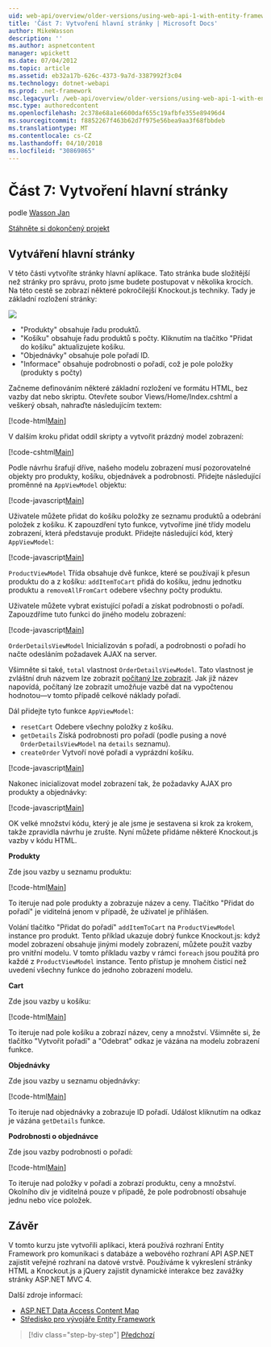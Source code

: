```yaml
---
uid: web-api/overview/older-versions/using-web-api-1-with-entity-framework-5/using-web-api-with-entity-framework-part-7
title: 'Část 7: Vytvoření hlavní stránky | Microsoft Docs'
author: MikeWasson
description: ''
ms.author: aspnetcontent
manager: wpickett
ms.date: 07/04/2012
ms.topic: article
ms.assetid: eb32a17b-626c-4373-9a7d-3387992f3c04
ms.technology: dotnet-webapi
ms.prod: .net-framework
msc.legacyurl: /web-api/overview/older-versions/using-web-api-1-with-entity-framework-5/using-web-api-with-entity-framework-part-7
msc.type: authoredcontent
ms.openlocfilehash: 2c378e68a1e6600daf655c19afbfe355e89496d4
ms.sourcegitcommit: f8852267f463b62d7f975e56bea9aa3f68fbbdeb
ms.translationtype: MT
ms.contentlocale: cs-CZ
ms.lasthandoff: 04/10/2018
ms.locfileid: "30869865"
---
```

<a name="part-7-creating-the-main-page"></a>Část 7: Vytvoření hlavní stránky
====================
podle [Wasson Jan](https://github.com/MikeWasson)

[Stáhněte si dokončený projekt](http://code.msdn.microsoft.com/ASP-NET-Web-API-with-afa30545)

## <a name="creating-the-main-page"></a>Vytváření hlavní stránky

V této části vytvoříte stránky hlavní aplikace. Tato stránka bude složitější než stránky pro správu, proto jsme budete postupovat v několika krocích. Na této cestě se zobrazí některé pokročilejší Knockout.js techniky. Tady je základní rozložení stránky:

![](using-web-api-with-entity-framework-part-7/_static/image1.png)

- "Produkty" obsahuje řadu produktů.
- "Košíku" obsahuje řadu produktů s počty. Kliknutím na tlačítko "Přidat do košíku" aktualizujete košíku.
- "Objednávky" obsahuje pole pořadí ID.
- "Informace" obsahuje podrobnosti o pořadí, což je pole položky (produkty s počty)

Začneme definováním některé základní rozložení ve formátu HTML, bez vazby dat nebo skriptu. Otevřete soubor Views/Home/Index.cshtml a veškerý obsah, nahraďte následujícím textem:

[!code-html[Main](using-web-api-with-entity-framework-part-7/samples/sample1.html)]

V dalším kroku přidat oddíl skripty a vytvořit prázdný model zobrazení:

[!code-cshtml[Main](using-web-api-with-entity-framework-part-7/samples/sample2.cshtml)]

Podle návrhu šrafují dříve, našeho modelu zobrazení musí pozorovatelné objekty pro produkty, košíku, objednávek a podrobnosti. Přidejte následující proměnné na `AppViewModel` objektu:

[!code-javascript[Main](using-web-api-with-entity-framework-part-7/samples/sample3.js)]

Uživatele můžete přidat do košíku položky ze seznamu produktů a odebrání položek z košíku. K zapouzdření tyto funkce, vytvoříme jiné třídy modelu zobrazení, která představuje produkt. Přidejte následující kód, který `AppViewModel`:

[!code-javascript[Main](using-web-api-with-entity-framework-part-7/samples/sample4.js?highlight=4)]

`ProductViewModel` Třída obsahuje dvě funkce, které se používají k přesun produktu do a z košíku: `addItemToCart` přidá do košíku, jednu jednotku produktu a `removeAllFromCart` odebere všechny počty produktu.

Uživatele můžete vybrat existující pořadí a získat podrobnosti o pořadí. Zapouzdříme tuto funkci do jiného modelu zobrazení:

[!code-javascript[Main](using-web-api-with-entity-framework-part-7/samples/sample5.js?highlight=4)]

`OrderDetailsViewModel` Inicializován s pořadí, a podrobnosti o pořadí ho načte odesláním požadavek AJAX na server.

Všimněte si také, `total` vlastnost `OrderDetailsViewModel`. Tato vlastnost je zvláštní druh názvem lze zobrazit [počítaný lze zobrazit](http://knockoutjs.com/documentation/computedObservables.html). Jak již název napovídá, počítaný lze zobrazit umožňuje vazbě dat na vypočtenou hodnotou&#8212;v tomto případě celkové náklady pořadí.

Dál přidejte tyto funkce `AppViewModel`:

- `resetCart` Odebere všechny položky z košíku.
- `getDetails` Získá podrobnosti pro pořadí (podle pusing a nové `OrderDetailsViewModel` na `details` seznamu).
- `createOrder` Vytvoří nové pořadí a vyprázdní košíku.


[!code-javascript[Main](using-web-api-with-entity-framework-part-7/samples/sample6.js?highlight=4)]

Nakonec inicializovat model zobrazení tak, že požadavky AJAX pro produkty a objednávky:

[!code-javascript[Main](using-web-api-with-entity-framework-part-7/samples/sample7.js)]

OK velké množství kódu, který je ale jsme je sestavena si krok za krokem, takže zpravidla návrhu je zrušte. Nyní můžete přidáme některé Knockout.js vazby v kódu HTML.

**Produkty**

Zde jsou vazby u seznamu produktu:

[!code-html[Main](using-web-api-with-entity-framework-part-7/samples/sample8.html)]

To iteruje nad pole produkty a zobrazuje název a ceny. Tlačítko "Přidat do pořadí" je viditelná jenom v případě, že uživatel je přihlášen.

Volání tlačítko "Přidat do pořadí" `addItemToCart` na `ProductViewModel` instance pro produkt. Tento příklad ukazuje dobrý funkce Knockout.js: když model zobrazení obsahuje jinými modely zobrazení, můžete použít vazby pro vnitřní modelu. V tomto příkladu vazby v rámci `foreach` jsou použitá pro každé z `ProductViewModel` instance. Tento přístup je mnohem čisticí než uvedení všechny funkce do jednoho zobrazení modelu.

**Cart**

Zde jsou vazby u košíku:

[!code-html[Main](using-web-api-with-entity-framework-part-7/samples/sample9.html)]

To iteruje nad pole košíku a zobrazí název, ceny a množství. Všimněte si, že tlačítko "Vytvořit pořadí" a "Odebrat" odkaz je vázána na modelu zobrazení funkce.

**Objednávky**

Zde jsou vazby u seznamu objednávky:

[!code-html[Main](using-web-api-with-entity-framework-part-7/samples/sample10.html)]

To iteruje nad objednávky a zobrazuje ID pořadí. Událost kliknutím na odkaz je vázána `getDetails` funkce.

**Podrobnosti o objednávce**

Zde jsou vazby podrobnosti o pořadí:

[!code-html[Main](using-web-api-with-entity-framework-part-7/samples/sample11.html)]

To iteruje nad položky v pořadí a zobrazí produktu, ceny a množství. Okolního div je viditelná pouze v případě, že pole podrobností obsahuje jednu nebo více položek.

## <a name="conclusion"></a>Závěr

V tomto kurzu jste vytvořili aplikaci, která používá rozhraní Entity Framework pro komunikaci s databáze a webového rozhraní API ASP.NET zajistit veřejné rozhraní na datové vrstvě. Používáme k vykreslení stránky HTML a Knockout.js a jQuery zajistit dynamické interakce bez zavážky stránky ASP.NET MVC 4.

Další zdroje informací:

- [ASP.NET Data Access Content Map](https://msdn.microsoft.com/library/6759sth4.aspx)
- [Středisko pro vývojáře Entity Framework](https://msdn.microsoft.com/data/ef)

> [!div class="step-by-step"]
> [Předchozí](using-web-api-with-entity-framework-part-6.md)
